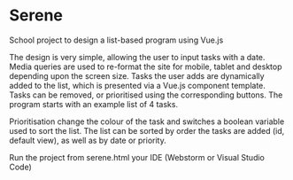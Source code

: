 # Serene
School project to design a list-based program using Vue.js

The design is very simple, allowing the user to input tasks with a date.
Media queries are used to re-format the site for mobile, tablet and desktop depending upon the screen size.
Tasks the user adds are dynamically added to the list, which is presented via a Vue.js component template.
Tasks can be removed, or prioritised using the corresponding buttons. The program starts with an example list of 4 tasks.

Prioritisation change the colour of the task and switches a boolean variable used to sort the list.
The list can be sorted by order the tasks are added (id, default view), as well as by date or priority.

Run the project from serene.html your IDE (Webstorm or Visual Studio Code)
